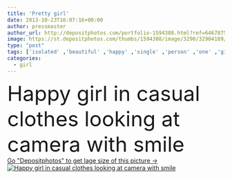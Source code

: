 ```yaml
---
title: 'Pretty girl'
date: 2013-10-23T16:07:16+00:00
author: pressmaster
author_url: http://depositphotos.com/portfolio-1594308.html?ref=64678756
image: https://st.depositphotos.com/thumbs/1594308/image/3290/32904189/api_thumb_450.jpg?forcejpeg=true
type: "post"
tags: ['isolated' ,'beautiful' ,'happy' ,'single' ,'person' ,'one' ,'girl' ,'female' ,'sitting' ,'young' ,'smiling' ,'people' ,'beauty' ,'femininity' ,'cheerful' ,'serene' ,'portrait' ,'cute' ,'smile' ,'face' ,'style' ,'calm' ,'emotion' ,'expression' ,'pretty' ,'home' ,'lovely' ,'woman' ,'with' ,'lifestyle' ,'feminine' ,'joyful' ,'looking' ,'camera' ,'blonde' ,'lady' ,'in' ,'clothes' ,'charming' ,'alone' ,'perfect' ,'attractive' ,'comfort' ,'casual' ,'gorgeous' ,'posing' ,'positive' ,'toothy' ,'charm' ,'isolation' ]
categories: 
  - girl
---
```

<div aling="center">
            <font size="60"> Happy girl in casual clothes looking at camera with smile</font>   
</div>
<div>
    <a href='https://depositphotos.com/32904189/stock-photo-pretty-girl.html?ref=64678756' target=_blank > Go "Depositphotos" to get lage size of this picture ->
        <img href='https://depositphotos.com/32904189/stock-photo-pretty-girl.html?ref=64678756' src='https://st.depositphotos.com/1594308/3290/i/950/depositphotos_32904189-stock-photo-pretty-girl.jpg?forcejpeg=true' alt='Happy girl in casual clothes looking at camera with smile' >
    </a>
</div>
